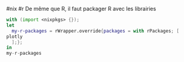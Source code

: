#nix #r
De même que R, il faut packager R avec les librairies

``` nix
with (import <nixpkgs> {});
let
  my-r-packages = rWrapper.override{packages = with rPackages; [
plotly
  ];};
in
my-r-packages

```
